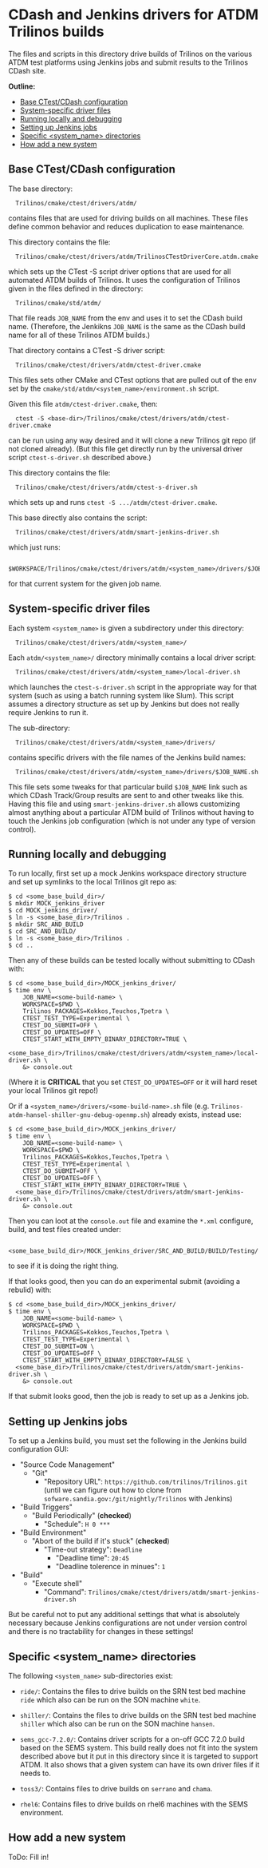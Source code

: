 # CDash and Jenkins drivers for ATDM Trilinos builds

The files and scripts in this directory drive builds of Trilinos on the
various ATDM test platforms using Jenkins jobs and submit results to the
Trilinos CDash site.

**Outline:**
* <a href="#base-ctestcdash-configuration">Base CTest/CDash configuration</a>
* <a href="#system-specific-driver-files">System-specific driver files</a>
* <a href="#running-locally-and-debugging">Running locally and debugging</a>
* <a href="#setting-up-jenkins-jobs">Setting up Jenkins jobs</a>
* <a href="#specific-system_name-directories">Specific <system_name> directories</a>
* <a href="#how-add-a-new-system">How add a new system</a>

## Base CTest/CDash configuration

The base directory:

```
  Trilinos/cmake/ctest/drivers/atdm/
```

contains files that are used for driving builds on all machines.  These files
define common behavior and reduces duplication to ease maintenance.


This directory contains the file:

```
  Trilinos/cmake/ctest/drivers/atdm/TrilinosCTestDriverCore.atdm.cmake
```

which sets up the CTest -S script driver options that are used for all
automated ATDM builds of Trilinos.  It uses the configuration of Trilinos
given in the files defined in the directory:

```
  Trilinos/cmake/std/atdm/
```

That file reads `JOB_NAME` from the env and uses it to set the CDash build
name.  (Therefore, the Jenkikns `JOB_NAME` is the same as the CDash build name
for all of these Trilinos ATDM builds.)


That directory contains a CTest -S driver script:

```
  Trilinos/cmake/ctest/drivers/atdm/ctest-driver.cmake
```

This files sets other CMake and CTest options that are pulled out of the env
set by the `cmake/std/atdm/<system_name>/environment.sh` script.

Given this file `atdm/ctest-driver.cmake`, then:

```
  ctest -S <base-dir>/Trilinos/cmake/ctest/drivers/atdm/ctest-driver.cmake
```

can be run using any way desired and it will clone a new Trilinos git repo (if
not cloned already).  (But this file get directly run by the universal driver
script `ctest-s-driver.sh` described above.)

This directory contains the file:

```
  Trilinos/cmake/ctest/drivers/atdm/ctest-s-driver.sh
```

which sets up and runs `ctest -S .../atdm/ctest-driver.cmake`.

This base directly also contains the script:

```
  Trilinos/cmake/ctest/drivers/atdm/smart-jenkins-driver.sh
```

which just runs:

```
  $WORKSPACE/Trilinos/cmake/ctest/drivers/atdm/<system_name>/drivers/$JOB_NAME.sh
```

for that current system for the given job name.

## System-specific driver files

Each system `<system_name>` is given a subdirectory under this directory:

```
  Trilinos/cmake/ctest/drivers/atdm/<system_name>/
```

Each `atdm/<system_name>/` directory minimally contains a local driver script:

```
  Trilinos/cmake/ctest/drivers/atdm/<system_name>/local-driver.sh
```

which launches the `ctest-s-driver.sh` script in the appropriate way for that
system (such as using a batch running system like Slum).  This script assumes
a directory structure as set up by Jenkins but does not really require Jenkins
to run it.

The sub-directory:

```
  Trilinos/cmake/ctest/drivers/atdm/<system_name>/drivers/
```

contains specific drivers with the file names of the Jenkins build names:

```
  Trilinos/cmake/ctest/drivers/atdm/<system_name>/drivers/$JOB_NAME.sh
```

This file sets some tweaks for that particular build `$JOB_NAME` link such as
which CDash Track/Group results are sent to and other tweaks like this.
Having this file and using `smart-jenkins-driver.sh` allows customizing almost
anything about a particular ATDM build of Trilinos without having to touch the
Jenkins job configuration (which is not under any type of version control).

## Running locally and debugging

To run locally, first set up a mock Jenkins workspace directory structure and
set up symlinks to the local Trilinos git repo as:

```
$ cd <some_base_build_dir>/
$ mkdir MOCK_jenkins_driver
$ cd MOCK_jenkins_driver/
$ ln -s <some_base_dir>/Trilinos .
$ mkdir SRC_AND_BUILD
$ cd SRC_AND_BUILD/
$ ln -s <some_base_dir>/Trilinos .
$ cd ..
```

Then any of these builds can be tested locally without submitting to CDash with:

```
$ cd <some_base_build_dir>/MOCK_jenkins_driver/
$ time env \
    JOB_NAME=<some-build-name> \
    WORKSPACE=$PWD \
    Trilinos_PACKAGES=Kokkos,Teuchos,Tpetra \
    CTEST_TEST_TYPE=Experimental \
    CTEST_DO_SUBMIT=OFF \
    CTEST_DO_UPDATES=OFF \
    CTEST_START_WITH_EMPTY_BINARY_DIRECTORY=TRUE \
  <some_base_dir>/Trilinos/cmake/ctest/drivers/atdm/<system_name>/local-driver.sh \
    &> console.out
```

(Where it is **CRITICAL** that you set `CTEST_DO_UPDATES=OFF` or it will hard
reset your local Trilinos git repo!)

Or if a `<system_name>/drivers/<some-build-name>.sh` file
(e.g. `Trilinos-atdm-hansel-shiller-gnu-debug-openmp.sh`) already exists,
instead use:

```
$ cd <some_base_build_dir>/MOCK_jenkins_driver/
$ time env \
    JOB_NAME=<some-build-name> \
    WORKSPACE=$PWD \
    Trilinos_PACKAGES=Kokkos,Teuchos,Tpetra \
    CTEST_TEST_TYPE=Experimental \
    CTEST_DO_SUBMIT=OFF \
    CTEST_DO_UPDATES=OFF \
    CTEST_START_WITH_EMPTY_BINARY_DIRECTORY=TRUE \
  <some_base_dir>/Trilinos/cmake/ctest/drivers/atdm/smart-jenkins-driver.sh \
    &> console.out
```

Then you can loot at the `console.out` file and examine the `*.xml` configure,
build, and test files created under:

```
  <some_base_build_dir>/MOCK_jenkins_driver/SRC_AND_BUILD/BUILD/Testing/
```

to see if it is doing the right thing.

If that looks good, then you can do an experimental submit (avoiding a rebulid)
with:

```
$ cd <some_base_build_dir>/MOCK_jenkins_driver/
$ time env \
    JOB_NAME=<some-build-name> \
    WORKSPACE=$PWD \
    Trilinos_PACKAGES=Kokkos,Teuchos,Tpetra \
    CTEST_TEST_TYPE=Experimental \
    CTEST_DO_SUBMIT=ON \
    CTEST_DO_UPDATES=OFF \
    CTEST_START_WITH_EMPTY_BINARY_DIRECTORY=FALSE \
  <some_base_dir>/Trilinos/cmake/ctest/drivers/atdm/smart-jenkins-driver.sh \
    &> console.out
```

If that submit looks good, then the job is ready to set up as a Jenkins job.

## Setting up Jenkins jobs

To set up a Jenkins build, you must set the following in the Jenkins build
configuration GUI:

* "Source Code Management"
  * "Git"
    * "Repository URL": `https://github.com/trilinos/Trilinos.git` (until we
         can figure out how to clone from `sofware.sandia.gov:/git/nightly/Trilinos` with Jenkins)
* "Build Triggers"
  * "Build Periodically" (**checked**)
    * "Schedule": `H 0 ***`
* "Build Environment"
  * "Abort of the build if it's stuck" (**checked**)
    * "Time-out strategy": `Deadline`
      * "Deadline time": `20:45`
      * "Deadline tolerence in minues": `1`
* "Build"
  * "Execute shell"
    * "Command": `Trilinos/cmake/ctest/drivers/atdm/smart-jenkins-driver.sh`

But be careful not to put any additional settings that what is absolutely
necessary because Jenkins configurations are not under version control and
there is no tractability for changes in these settings!

## Specific <system_name> directories

The following `<system_name>` sub-directories exist:

* `ride/`: Contains the files to drive builds on the SRN test bed machine
  `ride` which also can be run on the SON machine `white`.

* `shiller/`: Contains the files to drive builds on the SRN test bed machine
  `shiller` which also can be run on the SON machine `hansen`.

* `sems_gcc-7.2.0/`: Contains driver scripts for a on-off GCC 7.2.0 build
  based on the SEMS system.  This build really does not fit into the system
  described above but it put in this directory since it is targeted to support
  ATDM.  It also shows that a given system can have its own driver files if it
  needs to.
  
 * `toss3/`: Contains files to drive builds on `serrano` and `chama`.
 
 * `rhel6`: Contains files to drive builds on rhel6 machines with the SEMS environment.

## How add a new system

ToDo: Fill in!
